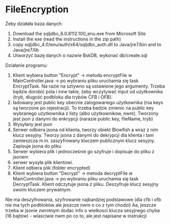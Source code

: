 # FileEncryption

Żeby działała baza danych:
1. Download the sqljdbc_6.0.8112.100_enu.exe from Microsoft Site
2. Install the exe (read the instructions in the zip path)
3. copy sqljdbc_4.0/enu/auth/x64/sqljdbc_auth.dll to
	Java/jre7/bin and to
	Java/jre7/lib
4. Utworzyć bazę danych o nazwie BskDB, wykonać db/create.sql

Działanie programu:
1. Klient wybiera button "Encrypt" -> metoda encryptFile w MainController.java -> po wybraniu pliku uruchamia się task EncryptTask. Na razie na sztywno są ustawione jego argumenty. Trzeba będzie dorobić pola i inne takie, żeby wczytywać input od użytkownika (tryb, dlugość podbloku dla trybów CFB i OFB).
2. ładowany jest public key obecnie zalogowanego użytkownika (rsa keys są tworzone po rejestracji). To trzeba bedzie zmienic na public key wybranego użytkownika z listy (albo użytkownikow, nwm). Tworzony jest json z danymi do enkrypcji (narazie public key, fileName, tryb)
3. Wysyłany jest json 
4. Serwer odbiera jsona od klienta, tworzy obiekt Blowfish a wraz z nim klucz sesyjny. Tworzy jsona z danymi do dekrypcji dla klienta i tam zamieszcza m.in. zaszyfrowany kluczem publicznym klucz sesyjny. Zapisuje jsona do pliku
5. Serwer wybiera plik i jednocześnie go szyfruje i dopisuje do pliku z jsonem
6. serwer wysyła plik klientowi.
7. Klient odbiera plik (folder encrypted)
8. Klient wybiera button "Decrypt" -> metoda decryptFile w MainController.java -> po wybraniu pliku uruchamia się task DecryptTask. Klient odczytuje jsona z pliku. Deszyfruje klucz sesyjny swoim kluczem prywatnym.

Nie ma deszyfrowania, szyfrowanie najbardziej podstawowe (dla cfb i ofb nie ma tych podbloków ale jeszcze nwm o co z tym chodzi)
Aa, jeszcze trzeba w jsonie zwrotnym dodac info o wielkosci klucza sesyjnego chyba (16 bajtów) - wlasciwie nwm po co to, ale jest napisane w instrukcji
